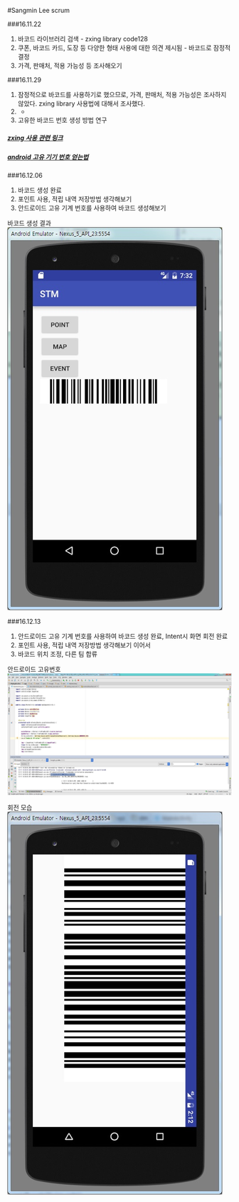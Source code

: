 #Sangmin Lee scrum

###16.11.22
1. 바코드 라이브러리 검색 - zxing library code128
2. 쿠폰, 바코드 카드, 도장 등 다양한 형태 사용에 대한 의견 제시됨 - 바코드로 잠정적 결정
3. 가격, 판매처, 적용 가능성 등 조사해오기

###16.11.29
1. 잠정적으로 바코드를 사용하기로 했으므로, 가격, 판매처, 적용 가능성은 조사하지 않았다. zxing library 사용법에 대해서 조사했다.
2. -
3. 고유한 바코드 번호 생성 방법 연구

##### [zxing 사용 관련 링크][zxing_use]
[zxing_use]: http://fallingstar.tistory.com/151
##### [android 고유 기기 번호 얻는법][unique_android_id]
[unique_android_id]: http://blog.daum.net/creazier/15310297

###16.12.06
1. 바코드 생성 완료
2. 포인트 사용, 적립 내역 저장방법 생각해보기
3. 안드로이드 고유 기계 번호를 사용하여 바코드 생성해보기

바코드 생성 결과<br />
![barcode sample](../barcode_first.jpg)

###16.12.13
1. 안드로이드 고유 기계 번호를 사용하여 바코드 생성 완료, Intent시 화면 회전 완료
2. 포인트 사용, 적립 내역 저장방법 생각해보기 이어서
3. 바코드 위치 조정, 다른 팀 합류

안드로이드 고유번호<br />
![unique_value](../AndroidId.jpg)

회전 모습<br />
![rotation](../barcode_rotation.jpg)
